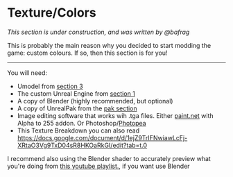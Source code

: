 # Texture/Colors
*This section is under construction, and was written by @bafrag*

This is probably the main reason why you decided to start modding the game: custom colours. If so, then this section is for you!
<hr>

You will need:
- Umodel from [section 3](tools\get-tools.md)
- The custom Unreal Engine from [section 1](ue4/getting-unreal.md)
- A copy of Blender (highly recommended, but optional)
- A copy of UnrealPak from the [pak section](packing/pak-intro.md)
- Image editing software that works wih .tga files. Either [paint.net](https://www.getpaint.net/) with Alpha to 255 addon. Or Photoshop/[Photopea](https://www.photopea.com/)
- This Texture Breakdown you can also read https://docs.google.com/document/d/1ejZ9TrIFNwiawLcFj-XRtaO3Vg9TxD04sR8HKOaRkGI/edit?tab=t.0

I recommend also using the Blender shader to accurately preview what you're doing from [this youtube playlist.](https://www.youtube.com/watch?v=a5Bz_3jZMBw&list=PLCkHUM_E60CSi1HowXR3v4uVWNqUDsl9l&index=7), if you want use Blender
